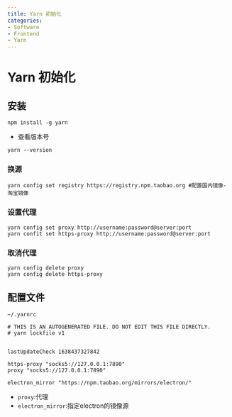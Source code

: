 ```yaml
---
title: Yarn 初始化
categories:
- Software
- Frontend
- Yarn
---
```

# Yarn 初始化

## 安装

```shell
npm install -g yarn
```

- 查看版本号

```shell
yarn --version
```

### 换源

```shell
yarn config set registry https://registry.npm.taobao.org #配置国内镜像-淘宝镜像
```

### 设置代理

```shell
yarn config set proxy http://username:password@server:port
yarn confit set https-proxy http://username:password@server:port
```

### 取消代理

```shell
yarn config delete proxy
yarn config delete https-proxy
```

## 配置文件

`~/.yarnrc`

```
# THIS IS AN AUTOGENERATED FILE. DO NOT EDIT THIS FILE DIRECTLY.
# yarn lockfile v1


lastUpdateCheck 1638437327842

https-proxy "socks5://127.0.0.1:7890"
proxy "socks5://127.0.0.1:7890"

electron_mirror "https://npm.taobao.org/mirrors/electron/"
```

- `proxy`:代理
- `electron_mirror`:指定electron的镜像源